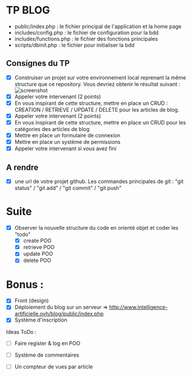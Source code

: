 # TP BLOG
- public/index.php : le fichier principal de l'application et la home page
- includes/config.php : le fichier de configuration pour la bdd
- includes/functions.php : le fichier des fonctions principales
- scripts/dbinit.php : le fichier pour initialiser la bdd

## Consignes du TP
- [X] Construiser un projet sur votre environnement local reprenant la même structure que ce repository. Vous devriez obtenir le résultat suivant :
![screenshot](https://raw.githubusercontent.com/sebastienharinck/iut-tp-blog/master/docs/screencapture.png)
- [X] Appeler votre intervenant (2 points)
- [X] En vous inspirant de cette structure, mettre en place un CRUD :  CREATION / RETRIEVE / UPDATE / DELETE pour les articles de blog.
- [X] Appeler votre intervenant (2 points)
- [X] En vous inspirant de cette structure, mettre en place un CRUD pour les catégories des articles de blog
- [X] Mettre en place un formulaire de connexion
- [X] Mettre en place un système de permissions
- [X] Appeler votre intervenant si vous avez fini

## A rendre
- [X] une url de votre projet github. Les commandes principales de git : "git status" / "git add" / "git commit" / "git push"

# Suite
- [X] Observer la nouvelle structure du code en orienté objet et coder les "todo"
    - [X] create POO
    - [X] retrieve POO
    - [X] update POO
    - [X] delete POO

# Bonus :

- [X] Front (design)
- [X] Déploiement du blog sur un serveur => http://www.intelligence-artificielle.ovh/blog/public/index.php 
- [X] Système d'inscription

Ideas ToDo :
- [ ] Faire register & log en POO
- [ ] Système de commentaires
- [ ] Un compteur de vues par article

